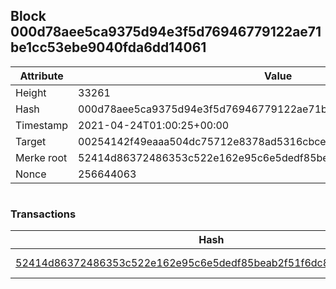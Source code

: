 ## Block 000d78aee5ca9375d94e3f5d76946779122ae71be1cc53ebe9040fda6dd14061

Attribute | Value
--- | ---
Height | 33261
Hash | 000d78aee5ca9375d94e3f5d76946779122ae71be1cc53ebe9040fda6dd14061
Timestamp | 2021-04-24T01:00:25+00:00
Target | 00254142f49eaaa504dc75712e8378ad5316cbcead634704b3734b6271167cc4
Merke root | 52414d86372486353c522e162e95c6e5dedf85beab2f51f6dc8bd46fc555ebc9
Nonce | 256644063

```

```

### Transactions

Hash | Amount
--- | ---
[52414d86372486353c522e162e95c6e5dedf85beab2f51f6dc8bd46fc555ebc9](52414d86372486353c522e162e95c6e5dedf85beab2f51f6dc8bd46fc555ebc9.md) | 10.00000000 SKEPTI 
